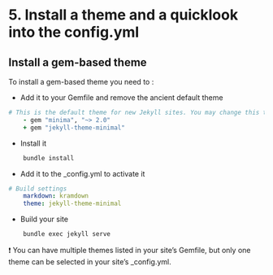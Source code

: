 # 5. Install a theme and a quicklook into the config.yml

## Install a gem-based theme
To install a gem-based theme you need to : 
* Add it to your Gemfile and remove the ancient default theme

```Ruby
# This is the default theme for new Jekyll sites. You may change this to anything you like.
    - gem "minima", "~> 2.0"
    + gem "jekyll-theme-minimal"
```
* Install it

```bash
    bundle install
```
* Add it to the _config.yml to activate it
```yml
# Build settings
    markdown: kramdown
    theme: jekyll-theme-minimal
```

* Build your site
```bash
    bundle exec jekyll serve
```
:exclamation: You can have multiple themes listed in your site’s Gemfile, but only one theme can be selected in your site’s _config.yml.